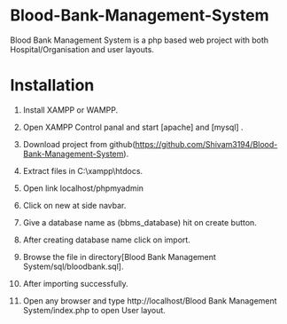 # Blood-Bank-Management-System

Blood Bank Management System is a php based web project with both Hospital/Organisation and user layouts.

# Installation

1. Install XAMPP or WAMPP.

2. Open XAMPP Control panal and start [apache] and [mysql] .

3. Download project from github(https://github.com/Shivam3194/Blood-Bank-Management-System).
     
4. Extract files in C:\xampp\htdocs.

5. Open link localhost/phpmyadmin

6. Click on new at side navbar.

7. Give a database name as (bbms_database) hit on create button.

8. After creating database name click on import.

9. Browse the file in directory[Blood Bank Management System/sql/bloodbank.sql].

10. After importing successfully.

11. Open any browser and type http://localhost/Blood Bank Management System/index.php to open User layout.
    
